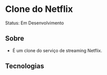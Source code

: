 # Clone do Netflix

Status: Em Desenvolvimento

## Sobre

+ É um clone do serviço de streaming Netflix.

## Tecnologias

